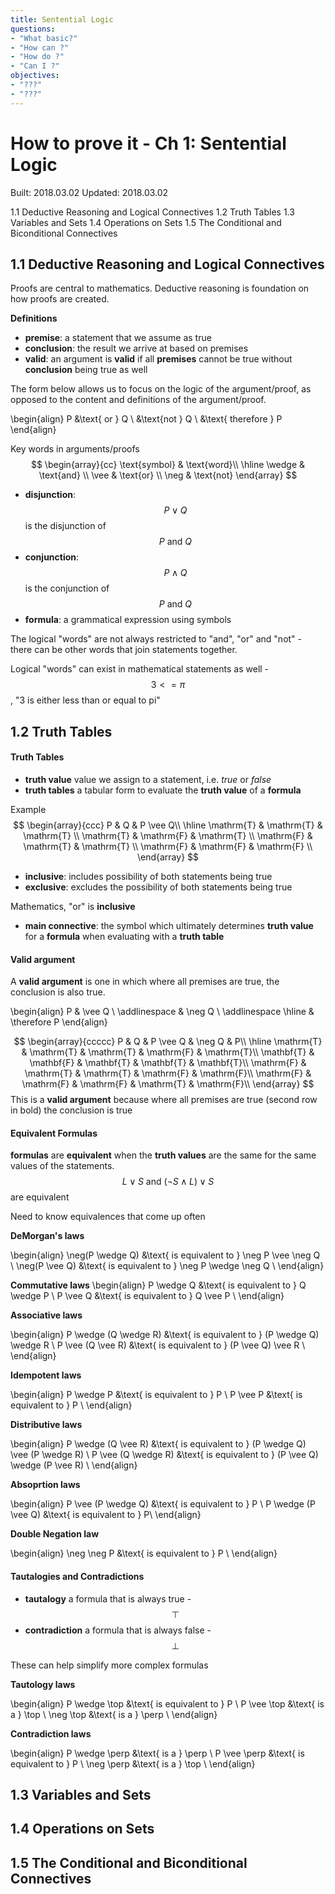 ```yaml
---
title: Sentential Logic
questions:
- "What basic?"
- "How can ?"
- "How do ?"
- "Can I ?"
objectives:
- "???"
- "???"
---
```

# How to prove it - Ch 1: Sentential Logic

Built: 2018.03.02
Updated: 2018.03.02

1.1 Deductive Reasoning and Logical Connectives
1.2 Truth Tables
1.3 Variables and Sets
1.4 Operations on Sets
1.5 The Conditional and Biconditional Connectives

## 1.1 Deductive Reasoning and Logical Connectives

Proofs are central to mathematics. Deductive reasoning is foundation on how proofs are created.

**Definitions**
- **premise**: a statement that we assume as true 
- **conclusion**: the result we arrive at based on premises
- **valid**: an argument is **valid** if all **premises** cannot be true without **conclusion** being true as well

The form below allows us to focus on the logic of the argument/proof, as opposed to the content and definitions of the argument/proof.


\begin{align}
P &\text{ or } Q \\
  &\text{not } Q  \\
  &\text{ therefore } P 
\end{align}


Key words in arguments/proofs
$$
\begin{array}{cc}
\text{symbol} & \text{word}\\
\hline
\wedge & \text{and} \\
\vee & \text{or} \\
\neg & \text{not}
\end{array}
$$
- **disjunction**: $$P \vee Q$$ is the disjunction of $$P \text{ and } Q$$
- **conjunction**: $$P \wedge Q$$ is the conjunction of $$P \text{ and } Q$$
- **formula**: a grammatical expression using symbols

The logical "words" are not always restricted to "and", "or" and "not" - there can be other words that join statements together.

Logical "words" can exist in mathematical statements as well - $$3 <= \pi$$, "3 is either less than or equal to pi"


## 1.2 Truth Tables

#### Truth Tables
- **truth value** value we assign to a statement, i.e. *true* or *false*
- **truth tables** a tabular form to evaluate the **truth value** of a **formula**

Example
$$
\begin{array}{ccc}
P & Q & P \vee Q\\
\hline
\mathrm{T} & \mathrm{T} & \mathrm{T} \\
\mathrm{T} & \mathrm{F} & \mathrm{T} \\
\mathrm{F} & \mathrm{T} & \mathrm{T} \\
\mathrm{F} & \mathrm{F} & \mathrm{F} \\
\end{array}
$$
- **inclusive**: includes possibility of both statements being true
- **exclusive**: excludes the possibility of both statements being true

Mathematics, "or" is **inclusive**

- **main connective**: the symbol which ultimately determines **truth value** for a **formula** when evaluating with a **truth table**


#### Valid argument
A **valid argument** is one in which where all premises are true, the conclusion is also true.

\begin{align}
P & \vee Q \\
\addlinespace
& \neg Q \\
\addlinespace
\hline
& \therefore P 
\end{align}

$$
\begin{array}{ccccc}
P & Q & P \vee Q & \neg Q & P\\
\hline
\mathrm{T} & \mathrm{T} & \mathrm{T} & \mathrm{F} & \mathrm{T}\\
\mathbf{T} & \mathbf{F} & \mathbf{T} & \mathbf{T} & \mathbf{T}\\
\mathrm{F} & \mathrm{T} & \mathrm{T} & \mathrm{F} & \mathrm{F}\\
\mathrm{F} & \mathrm{F} & \mathrm{F} & \mathrm{T} & \mathrm{F}\\
\end{array}
$$
This is a **valid argument** because where all premises are true (second row in bold) the conclusion is true

#### Equivalent Formulas
**formulas** are **equivalent** when the **truth values** are the same for the same values of the statements. $$L \vee S \text{ and } (\neg S \wedge L) \vee S$$ are equivalent

Need to know equivalences that come up often

**DeMorgan's laws**

\begin{align}
\neg(P \wedge Q) &\text{ is equivalent to } \neg P \vee \neg Q \\
\neg(P \vee Q) &\text{ is equivalent to } \neg P \wedge \neg Q \\
\end{align}

**Commutative laws**
\begin{align}
P \wedge Q &\text{ is equivalent to } Q \wedge P \\
P \vee Q &\text{ is equivalent to } Q \vee P \\
\end{align}


**Associative laws**

\begin{align}
P \wedge (Q \wedge R) &\text{ is equivalent to } (P \wedge Q) \wedge R \\
P \vee (Q \vee R) &\text{ is equivalent to } (P \vee Q) \vee R \\
\end{align}


**Idempotent laws**

\begin{align}
P \wedge P &\text{ is equivalent to } P \\
P \vee P &\text{ is equivalent to } P  \\
\end{align}


**Distributive laws**

\begin{align}
P \wedge (Q \vee R) &\text{ is equivalent to } (P \wedge Q) \vee (P \wedge R) \\
P \vee (Q \wedge R) &\text{ is equivalent to } (P \vee Q) \wedge (P \vee R) \\
\end{align}


**Absoprtion laws**

\begin{align}
P \vee (P \wedge Q) &\text{ is equivalent to } P \\
P \wedge (P \vee Q) &\text{ is equivalent to } P\\
\end{align}


**Double Negation law**

\begin{align}
\neg \neg P &\text{ is equivalent to } P \\
\end{align}


#### Tautalogies and Contradictions
- **tautalogy** a formula that is always true - $$\top$$
- **contradiction** a formula that is always false - $$\perp$$

These can help simplify more complex formulas

**Tautology laws**

\begin{align}
P \wedge \top &\text{ is equivalent to } P \\
P \vee \top &\text{ is a } \top \\
\neg \top &\text{ is a } \perp \\
\end{align}


**Contradiction laws**

\begin{align}
P \wedge \perp &\text{ is a } \perp \\
P \vee \perp &\text{ is equivalent to } P \\
\neg \perp &\text{ is a } \top \\
\end{align}




## 1.3 Variables and Sets
## 1.4 Operations on Sets
## 1.5 The Conditional and Biconditional Connectives
